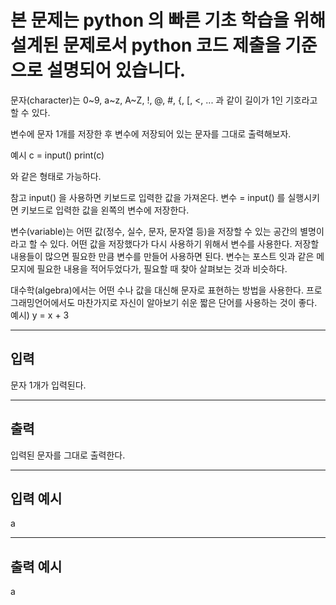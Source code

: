 # 본 문제는 python 의 빠른 기초 학습을 위해 설계된 문제로서 python 코드 제출을 기준으로 설명되어 있습니다.

문자(character)는
0~9, a~z, A~Z, !, @, #, {, [, <, ... 과 같이
길이가 1인 기호라고 할 수 있다.

변수에 문자 1개를 저장한 후
변수에 저장되어 있는 문자를 그대로 출력해보자.

예시
c = input()
print(c)

와 같은 형태로 가능하다.

참고
input() 을 사용하면 키보드로 입력한 값을 가져온다.
변수 = input()
를 실행시키면 키보드로 입력한 값을 왼쪽의 변수에 저장한다.

변수(variable)는 어떤 값(정수, 실수, 문자, 문자열 등)을 저장할 수 있는 공간의 별명이라고 할 수 있다.
어떤 값을 저장했다가 다시 사용하기 위해서 변수를 사용한다. 저장할 내용들이 많으면 필요한 만큼 변수를 만들어 사용하면 된다.
변수는 포스트 잇과 같은 메모지에 필요한 내용을 적어두었다가, 필요할 때 찾아 살펴보는 것과 비슷하다.

대수학(algebra)에서는 어떤 수나 값을 대신해 문자로 표현하는 방법을 사용한다.
프로그래밍언어에서도 마찬가지로 자신이 알아보기 쉬운 짧은 단어를 사용하는 것이 좋다. 예시) y = x + 3

---

## 입력

문자 1개가 입력된다.

---

## 출력

입력된 문자를 그대로 출력한다.

---

## 입력 예시

a

---

## 출력 예시

a
